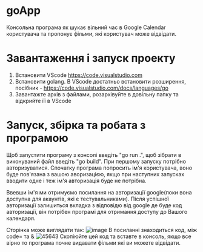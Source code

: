 # goApp
Консольна програма як шукає вільний час в Google Calendar користувача та пропонує фільми, які користувач може відвідати.
# Завантаження і запуск проекту
1. Встановити VScode https://code.visualstudio.com
2. Встановити golang. В VScode достатньо встановити розширення, посібник - https://code.visualstudio.com/docs/languages/go
3. Завантажте архів з файлами, розархівуйте в довільну папку та відкрийте її в VScode
# Запуск, збірка та робата з програмою
Щоб запустити програму з консолі введіть "go run .", щоб зібрати в виконуваний файл введіть "go build".
При першому запуску потрібно авторизуватися. Спочатку програма попросить ім'я користувача, воно буде пов'язана з вашою аворизацією, якщо при наступних запусках вводити одне і теж ім'я авторизація буде не потрібна.

Ввевши ім'я ми отримуємо посилання на авторизації google(поки вона доступна для акаунтів, які є тестувальниками). Після успішної авторизації залишиться вкладка з відповідю від google де буде код авторизації, він потрібен програмі для отримання доступу до Вашого календаря.

Сторінка може виглядати так:
![image](https://github.com/TroFa0/goApp/assets/117114700/decef5ed-1621-4210-b30a-9c461e759e59)
В посиланні знаходиться код, між code= та &
![45643](https://github.com/TroFa0/goApp/assets/117114700/7b33bac2-314d-4748-813d-ac26aae43d95)
Скопіюйте цей код та вставте в консоль, якщо все вірно то програма почне видавати фільми які ви можете відвідати.
